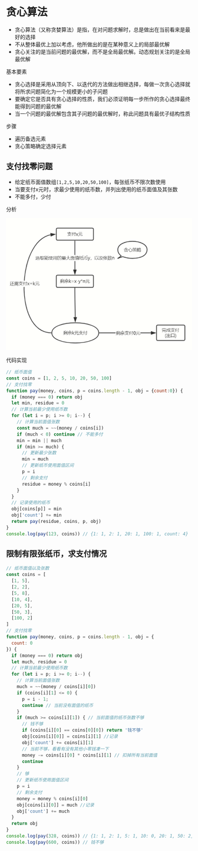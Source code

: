 
# 贪心算法

- 贪心算法（又称贪婪算法）是指，在对问题求解时，总是做出在当前看来是最好的选择
- 不从整体最优上加以考虑，他所做出的是在某种意义上的局部最优解
- 贪心关注的是当前问题的最优解，而不是全局最优解。动态规划关注的是全局最优解

基本要素

- 贪心选择是采用从顶向下、以迭代的方法做出相继选择，每做一次贪心选择就将所求问题简化为一个规模更小的子问题
- 要确定它是否具有贪心选择的性质，我们必须证明每一步所作的贪心选择最终能得到问题的最优解
- 当一个问题的最优解包含其子问题的最优解时，称此问题具有最优子结构性质

步骤

- 遍历备选元素
- 贪心策略确定选择元素

## 支付找零问题

- 给定纸币面值数组`[1,2,5,10,20,50,100]`，每张纸币不限次数使用
- 当要支付x元时，求最少使用的纸币数，并列出使用的纸币面值及其张数
- 不能多付，少付

分析

![贪心算法分析1](./img/15.png)

代码实现

```js 支付找零
// 纸币面值
const coins = [1, 2, 5, 10, 20, 50, 100]
// 支付找零
function pay(money, coins, p = coins.length - 1, obj = {count:0}) {
  if (money === 0) return obj
  let min, residue = 0
  // 计算当前最少使用纸币数
  for (let i = p; i >= 0; i--) {
    // 计算当前面值张数
    const much = ~~(money / coins[i])
    if (much < 0) continue // 不能多付
    min = min || much
    if (min >= much) {
      // 更新最少张数
      min = much
      // 更新纸币使用面值区间
      p = i
      // 剩余支付
      residue = money % coins[i]
    }
  }
  // 记录使用的纸币
  obj[coins[p]] = min
  obj['count'] += min
  return pay(residue, coins, p, obj)
}
console.log(pay(123, coins)) // {1: 1, 2: 1, 20: 1, 100: 1, count: 4}
```

## 限制有限张纸币，求支付情况

```js 条件找零
// 纸币面值以及张数
const coins = [
  [1, 5],
  [2, 2],
  [5, 8],
  [10, 4],
  [20, 5],
  [50, 3],
  [100, 2]
]
// 支付找零
function pay(money, coins, p = coins.length - 1, obj = {
  count: 0
}) {
  if (money === 0) return obj
  let much, residue = 0
  // 计算当前最少使用纸币数
  for (let i = p; i >= 0; i--) {
    // 计算当前面值张数
    much = ~~(money / coins[i][0])
    if (coins[i][1] <= 0) {
      p = i - 1;
      continue // 当前没有面值的纸币
    }
    if (much >= coins[i][1]) { // 当前面值的纸币张数不够
      // 钱不够
      if (coins[i][0] == coins[0][0]) return '钱不够'
      obj[coins[i][0]] = coins[i][1] //记录
      obj['count'] += coins[i][1]
      // 当前不够，看看有没有其他小零钱凑一下
      money -= coins[i][0] * coins[i][1] // 扣掉所有当前面值
      continue
    }
    // 够
    // 更新纸币使用面值区间
    p = i
    // 剩余支付
    money = money % coins[i][0]
    obj[coins[i][0]] = much //记录
    obj['count'] += much
  }
  return obj
}
console.log(pay(328, coins)) // {1: 1, 2: 1, 5: 1, 10: 0, 20: 1, 50: 2, 100: 2, count: 8}
console.log(pay(600, coins)) // 钱不够
```

<Vssue title="算法 issue" />